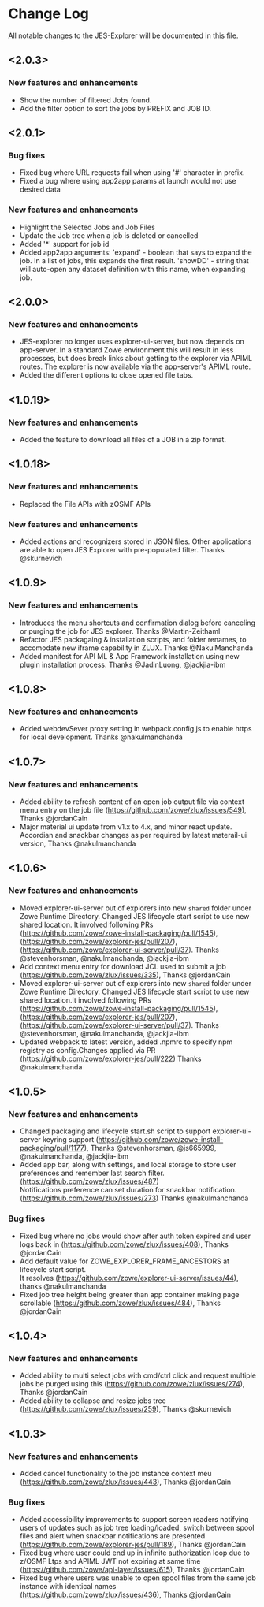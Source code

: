 # Change Log
All notable changes to the JES-Explorer will be documented in this file.

## <2.0.3>

### New features and enhancements
- Show the number of filtered Jobs found.
- Add the filter option to sort the jobs by PREFIX and JOB ID.

## <2.0.1>

### Bug fixes
- Fixed bug where URL requests fail when using '#' character in prefix.
- Fixed a bug where using app2app params at launch would not use desired data

### New features and enhancements
- Highlight the Selected Jobs and Job Files
- Update the Job tree when a job is deleted or cancelled
- Added '*' support for job id
- Added app2app arguments: 'expand' - boolean that says to expand the job. In a list of jobs, this expands the first result. 'showDD' - string that will auto-open any dataset definition with this name, when expanding job.

## <2.0.0>

### New features and enhancements
- JES-explorer no longer uses explorer-ui-server, but now depends on app-server. In a standard Zowe environment this will result in less processes, but does break links about getting to the explorer via APIML routes. The explorer is now available via the app-server's APIML route.
- Added the different options to close opened file tabs.

## <1.0.19>

### New features and enhancements
- Added the feature to download all files of a JOB in a zip format.

## <1.0.18>

### New features and enhancements
- Replaced the File APIs with zOSMF APIs

### New features and enhancements
- Added actions and recognizers stored in JSON files. Other applications are able to open JES Explorer with pre-populated filter. Thanks @skurnevich

## <1.0.9>

### New features and enhancements
- Introduces the menu shortcuts and confirmation dialog before canceling or purging the job for JES explorer. Thanks @Martin-Zeithaml
- Refactor JES packagaing & installation scripts, and folder renames, to accomodate new iframe capability in ZLUX. Thanks @NakulManchanda
- Added manifest for API ML & App Framework installation using new plugin installation process. Thanks @JadinLuong, @jackjia-ibm

## <1.0.8>

### New features and enhancements
- Added webdevSever proxy setting in webpack.config.js to enable https for local development. Thanks @nakulmanchanda

## <1.0.7>

### New features and enhancements
- Added ability to refresh content of an open job output file via context menu entry on the job file (https://github.com/zowe/zlux/issues/549), Thanks @jordanCain
- Major material ui update from v1.x to 4.x, and minor react update. Accordian and snackbar changes as per required by latest materail-ui version, Thanks @nakulmanchanda

## <1.0.6>

### New features and enhancements
- Moved explorer-ui-server out of explorers into new `shared` folder under Zowe Runtime Directory.
  Changed JES lifecycle start script to use new shared location.
  It involved following PRs (https://github.com/zowe/zowe-install-packaging/pull/1545), 
  (https://github.com/zowe/explorer-jes/pull/207), (https://github.com/zowe/explorer-ui-server/pull/37). 
  Thanks @stevenhorsman, @nakulmanchanda, @jackjia-ibm
- Add context menu entry for download JCL used to submit a job (https://github.com/zowe/zlux/issues/335), 
  Thanks @jordanCain
- Moved explorer-ui-server out of explorers into new `shared` folder under Zowe Runtime Directory. Changed JES lifecycle start script to use new shared location.It involved following PRs (https://github.com/zowe/zowe-install-packaging/pull/1545), (https://github.com/zowe/explorer-jes/pull/207), (https://github.com/zowe/explorer-ui-server/pull/37). Thanks @stevenhorsman, @nakulmanchanda, @jackjia-ibm
- Updated webpack to latest version, added .npmrc to specify npm registry as config.Changes applied via PR (https://github.com/zowe/explorer-jes/pull/222) Thanks @nakulmanchanda 

## <1.0.5>

### New features and enhancements
- Changed packaging and lifecycle start.sh script to support explorer-ui-server keyring support (https://github.com/zowe/zowe-install-packaging/pull/1177), Thanks @stevenhorsman, @js665999, @nakulmanchanda, @jackjia-ibm
- Added app bar, along with settings, and local storage to store user preferences and remember last search filter.(https://github.com/zowe/zlux/issues/487)    
  Notifications preference can set duration for snackbar notification.(https://github.com/zowe/zlux/issues/273) Thanks @nakulmanchanda

### Bug fixes
- Fixed bug where no jobs would show after auth token expired and user logs back in (https://github.com/zowe/zlux/issues/408), Thanks @jordanCain
- Add default value for ZOWE_EXPLORER_FRAME_ANCESTORS at lifecycle start script.           
  It resolves (https://github.com/zowe/explorer-ui-server/issues/44), thanks @nakulmanchanda
- Fixed job tree height being greater than app container making page scrollable (https://github.com/zowe/zlux/issues/484), Thanks @jordanCain

## <1.0.4>

### New features and enhancements
- Added ability to multi select jobs with cmd/ctrl click and request multiple jobs be purged using this (https://github.com/zowe/zlux/issues/274), Thanks @jordanCain
- Added ability to collapse and resize jobs tree (https://github.com/zowe/zlux/issues/259), Thanks @skurnevich

## <1.0.3>

### New features and enhancements
<!--- - Format: Added support for <xx>. (Issue/PR number) [Doc link if any] [Thanks @contributor] --->
- Added cancel functionality to the job instance context meu (https://github.com/zowe/zlux/issues/443), Thanks @jordanCain

### Bug fixes
<!--- - Format: Fixed <xx>. (Issue/PR number) [Doc link if any] [Thanks @contributor] --->
- Added accessibility improvements to support screen readers notifying users of updates such as job tree loading/loaded, switch between spool files and alert when snackbar notifications are presented (https://github.com/zowe/explorer-jes/pull/189), Thanks @jordanCain
- Fixed bug where user could end up in infinite authorization loop due to z/OSMF Ltps and APIML JWT not expiring at same time (https://github.com/zowe/api-layer/issues/615), Thanks @jordanCain
- Fixed bug where users was unable to open spool files from the same job instance with identical names (https://github.com/zowe/zlux/issues/436), Thanks @jordanCain
